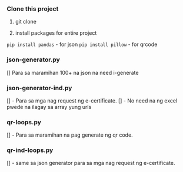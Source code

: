 ### Clone this project

1. git clone

2. install packages for entire project

```pip install pandas``` - for json
```pip install pillow``` - for qrcode

### json-generator.py ###
[] Para sa maramihan 100+ na json na need i-generate

### json-generator-ind.py ###
[] - Para sa mga nag request ng e-certificate.
[] - No need na ng excel pwede na ilagay sa array yung urls

### qr-loops.py ###
[] - Para sa maramihan na pag generate ng qr code.

### qr-ind-loops.py ###
[] - same sa json generator para sa mga nag request ng e-certificate.
